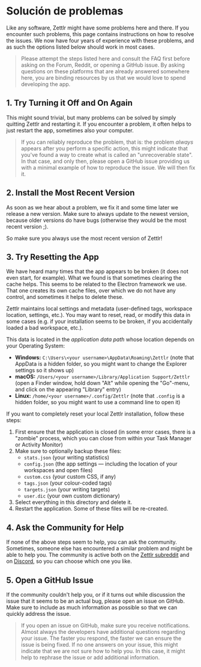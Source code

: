 # Solución de problemas

Like any software, Zettlr might have some problems here and there. If you encounter such problems, this page contains instructions on how to resolve the issues. We now have four years of experience with these problems, and as such the options listed below should work in most cases.

> Please attempt the steps listed here and consult the FAQ first before asking on the Forum, Reddit, or opening a GitHub issue. By asking questions on these platforms that are already answered somewhere here, you are binding resources by us that we would love to spend developing the app.

## 1. Try Turning it Off and On Again

This might sound trivial, but many problems can be solved by simply quitting Zettlr and restarting it. If you encounter a problem, it often helps to just restart the app, sometimes also your computer.

> If you can reliably reproduce the problem, that is: the problem _always_ appears after you perform a specific action, this might indicate that you've found a way to create what is called an "unrecoverable state". In that case, and only then, please open a GitHub issue providing us with a minimal example of how to reproduce the issue. We will then fix it.

## 2. Install the Most Recent Version

As soon as we hear about a problem, we fix it and some time later we release a new version. Make sure to always update to the newest version, because older versions do have bugs (otherwise they would be the most recent version ;).

So make sure you always use the most recent version of Zettlr!

## 3. Try Resetting the App

We have heard many times that the app appears to be broken (it does not even start, for example). What we found is that sometimes clearing the cache helps. This seems to be related to the Electron framework we use. That one creates its own cache files, over which we do not have any control, and sometimes it helps to delete these.

Zettlr maintains local settings and metadata (user-defined tags, workspace location, settings, etc.). You may want to reset, read, or modify this data in some cases (e.g. if your installation seems to be broken, if you accidentally loaded a bad workspace, etc.).

This data is located in the _application data path_ whose location depends on your Operating System:

* **Windows:** `C:\Users\<your username>\AppData\Roaming\Zettlr` (note that AppData is a hidden folder, so you might want to change the Explorer settings so it shows up)
* **macOS:** `/Users/<your username>/Library/Application Support/Zettlr` (open a Finder window, hold down "Alt" while opening the "Go"-menu, and click on the appearing "Library" entry)
* **Linux:** `/home/<your username>/.config/Zettlr` (note that `.config` is a hidden folder, so you might want to use a command line to open it)

If you want to completely reset your local Zettlr installation, follow these steps:

1. First ensure that the application is closed (in some error cases, there is a "zombie" process, which you can close from within your Task Manager or Activity Monitor)
2. Make sure to optionally backup these files:
    * `stats.json` (your writing statistics)
    * `config.json` (the app settings — including the location of your workspaces and open files)
    * `custom.css` (your custom CSS, if any)
    * `tags.json` (your colour-coded tags)
    * `targets.json` (your writing targets)
    * `user.dic` (your own custom dictionary)
3. Select everything in this directory and delete it.
4. Restart the application. Some of these files will be re-created.

## 4. Ask the Community for Help

If none of the above steps seem to help, you can ask the community. Sometimes, someone else has encountered a similar problem and might be able to help you. The community is active both on the [Zettlr subreddit](https://www.reddit.com/r/Zettlr) and on [Discord](https://discord.com/invite/PcfS3DM9Xj), so you can choose which one you like.

## 5. Open a GitHub Issue

If the community couldn't help you, or if it turns out while discussion the issue that it seems to be an actual bug, please open an issue on GitHub. Make sure to include as much information as possible so that we can quickly address the issue.

> If you open an issue on GitHub, make sure you receive notifications. Almost always the developers have additional questions regarding your issue. The faster you respond, the faster we can ensure the issue is being fixed. If no one answers on your issue, this might indicate that we are not sure how to help you. In this case, it might help to rephrase the issue or add additional information.
